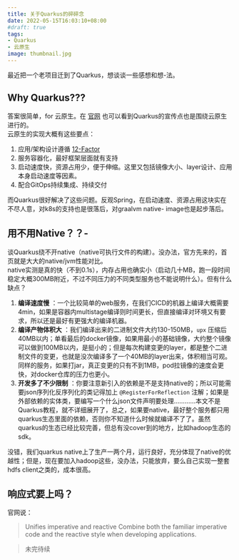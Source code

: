```yaml
---
title: 关于Quarkus的碎碎念
date: 2022-05-15T16:03:10+08:00
#draft: true
tags:
- Quarkus
- 云原生
image: thumbnail.jpg
---
```


最近把一个老项目迁到了Quarkus，想谈谈一些感想和想-法。

## Why Quarkus???

答案很简单，for 云原生。在 [官网](https://quarkus.io/) 也可以看到Quarkus的宣传点也是围绕云原生进行的。  
云原生的实现大概有这些要点：

1. 应用/架构设计遵循 [12-Factor](https://12factor.net/)  
2. 服务容器化，最好框架层面就有支持
3. 启动速度快，资源占用少，便于伸缩。这里又包括镜像大小、layer设计、应用本身启动速度等因素。
4. 配合GitOps持续集成、持续交付

而Quarkus很好解决了这些问题。反观Spring，在启动速度、资源占用这块实在不尽人意，对k8s的支持也是很落后，对graalvm native- image也是起步落后。

## 用不用Native？？-

谈Quarkus绕不开native（native可执行文件的构建）。没办法，官方先来的，首页就是大大的native/jvm性能对比。  
native实测是真的快（不到0.1s），内存占用也确实小（启动几十MB，跑一段时间稳定大概300MB附近，不过不同压力的不同类型服务也不能说明什么）。但有什么缺点？  

1. **编译速度慢** ：一个比较简单的web服务，在我们CICD的机器上编译大概需要4min，如果是容器内multistage编译则时间更长，但直接编译对环境又有要求，所以还是最好有更强大的编译机器。
2. **编译产物体积大** ：我们编译出来的二进制文件大约130-150MB，`upx` 压缩后40MB以内；单看最后的docker镜像，如果用最小的基础镜像，大约整个镜像可以做到100MB以内，是挺小的；但是每次构建变更的layer，都是整个二进制文件的变更，也就是没次编译多了一个40MB的layer出来，体积相当可观。同样的服务，如果打jar，真正变更的只有不到1MB，pod拉镜像的速度会更快，对docker仓库的压力也更小。
3. **开发多了不少限制** ：你要注意新引入的依赖是不是支持native的；所以可能需要json序列化反序列化的类记得加上 `@RegisterForReflection` 注解；如果是外部依赖的实体类，要编写一个什么json文件声明要处理…………本文不是Quarkus教程，就不详细展开了，总之，如果要native，最好整个服务都只用quarkus生态里面的依赖，否则你不知道什么时候就编译不了了。虽然quarkus的生态已经比较完善，但总有没cover到的地方，比如hadoop生态的sdk。

没错，我们quarkus native上了生产一两个月，运行良好，充分体现了native的优越性；但是，现在要加入hadoop这些，没办法，只能放弃，要么自己实现一整套hdfs client之类的，成本很高。

## 响应式要上吗？

官网说：

> Unifies imperative and reactive
> Combine both the familiar imperative code and the reactive style when developing applications.

> 未完待续